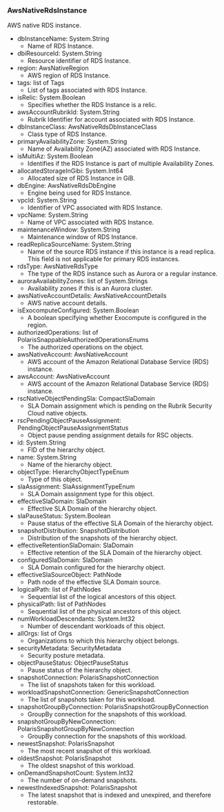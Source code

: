 ### AwsNativeRdsInstance
AWS native RDS instance.

- dbInstanceName: System.String
  - Name of RDS Instance.
- dbiResourceId: System.String
  - Resource identifier of RDS Instance.
- region: AwsNativeRegion
  - AWS region of RDS Instance.
- tags: list of Tags
  - List of tags associated with RDS Instance.
- isRelic: System.Boolean
  - Specifies whether the RDS Instance is a relic.
- awsAccountRubrikId: System.String
  - Rubrik Identifier for account associated with RDS Instance.
- dbInstanceClass: AwsNativeRdsDbInstanceClass
  - Class type of RDS Instance.
- primaryAvailabilityZone: System.String
  - Name of Availability Zone(AZ) associated with RDS Instance.
- isMultiAz: System.Boolean
  - Identifies if the RDS Instance is part of multiple Availability Zones.
- allocatedStorageInGibi: System.Int64
  - Allocated size of RDS Instance in GiB.
- dbEngine: AwsNativeRdsDbEngine
  - Engine being used for RDS Instance.
- vpcId: System.String
  - Identifier of VPC associated with RDS Instance.
- vpcName: System.String
  - Name of VPC associated with RDS Instance.
- maintenanceWindow: System.String
  - Maintenance window of RDS Instance.
- readReplicaSourceName: System.String
  - Name of the source RDS instance if this instance is a read replica. This field is not applicable for primary RDS instances.
- rdsType: AwsNativeRdsType
  - The type of the RDS instance such as Aurora or a regular instance.
- auroraAvailabilityZones: list of System.Strings
  - Availability zones if this is an Aurora cluster.
- awsNativeAccountDetails: AwsNativeAccountDetails
  - AWS native account details.
- isExocomputeConfigured: System.Boolean
  - A boolean specifying whether Exocompute is configured in the region.
- authorizedOperations: list of PolarisSnappableAuthorizedOperationsEnums
  - The authorized operations on the object.
- awsNativeAccount: AwsNativeAccount
  - AWS account of the Amazon Relational Database Service (RDS) instance.
- awsAccount: AwsNativeAccount
  - AWS account of the Amazon Relational Database Service (RDS) instance.
- rscNativeObjectPendingSla: CompactSlaDomain
  - SLA Domain assignment which is pending on the Rubrik Security Cloud native objects.
- rscPendingObjectPauseAssignment: PendingObjectPauseAssignmentStatus
  - Object pause pending assignment details for RSC objects.
- id: System.String
  - FID of the hierarchy object.
- name: System.String
  - Name of the hierarchy object.
- objectType: HierarchyObjectTypeEnum
  - Type of this object.
- slaAssignment: SlaAssignmentTypeEnum
  - SLA Domain assignment type for this object.
- effectiveSlaDomain: SlaDomain
  - Effective SLA Domain of the hierarchy object.
- slaPauseStatus: System.Boolean
  - Pause status of the effective SLA Domain of the hierarchy object.
- snapshotDistribution: SnapshotDistribution
  - Distribution of the snapshots of the hierarchy object.
- effectiveRetentionSlaDomain: SlaDomain
  - Effective retention of the SLA Domain of the hierarchy object.
- configuredSlaDomain: SlaDomain
  - SLA Domain configured for the hierarchy object.
- effectiveSlaSourceObject: PathNode
  - Path node of the effective SLA Domain source.
- logicalPath: list of PathNodes
  - Sequential list of the logical ancestors of this object.
- physicalPath: list of PathNodes
  - Sequential list of the physical ancestors of this object.
- numWorkloadDescendants: System.Int32
  - Number of descendant workloads of this object.
- allOrgs: list of Orgs
  - Organizations to which this hierarchy object belongs.
- securityMetadata: SecurityMetadata
  - Security posture metadata.
- objectPauseStatus: ObjectPauseStatus
  - Pause status of the hierarchy object.
- snapshotConnection: PolarisSnapshotConnection
  - The list of snapshots taken for this workload.
- workloadSnapshotConnection: GenericSnapshotConnection
  - The list of snapshots taken for this workload.
- snapshotGroupByConnection: PolarisSnapshotGroupByConnection
  - GroupBy connection for the snapshots of this workload.
- snapshotGroupByNewConnection: PolarisSnapshotGroupByNewConnection
  - GroupBy connection for the snapshots of this workload.
- newestSnapshot: PolarisSnapshot
  - The most recent snapshot of this workload.
- oldestSnapshot: PolarisSnapshot
  - The oldest snapshot of this workload.
- onDemandSnapshotCount: System.Int32
  - The number of on-demand snapshots.
- newestIndexedSnapshot: PolarisSnapshot
  - The latest snapshot that is indexed and unexpired, and therefore restorable.

